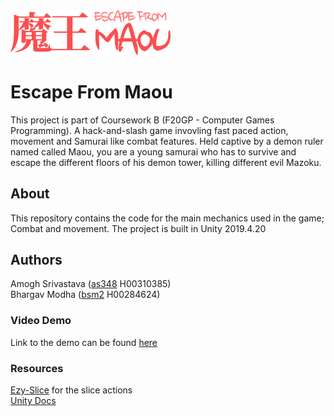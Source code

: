 <img alt="EFM-Logo" src="app-icon.png" width="256" title="Game logo">

# Escape From Maou

This project is part of Coursework B (F20GP - Computer Games Programming). A hack-and-slash game invovling fast paced action, movement and Samurai like combat features. Held captive by a demon ruler named called Maou, you are a young samurai who has to survive and escape the different floors of his demon tower, killing different evil Mazoku.

## About
This repository contains the code for the main mechanics used in the game; Combat and movement. The project is built in Unity 2019.4.20

## Authors
Amogh Srivastava (<a href="mailto:as348@hw.ac.uk">as348</a> H00310385)<br>
Bhargav Modha (<a href="mailto:bsm2@hw.ac.uk">bsm2</a> H00284624)

### Video Demo
Link to the demo can be found <a href="https://www.youtube.com/watch?v=xPytxOy_NYg" target="_blank">here</a>

### Resources
<a href="https://github.com/DavidArayan/ezy-slice">Ezy-Slice</a> for the slice actions <br>
<a href="https://docs.unity3d.com/2019.4/Documentation/Manual/index.html">Unity Docs</a>
